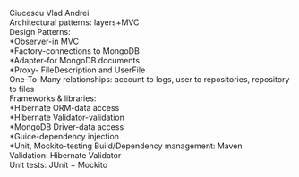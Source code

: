 Ciucescu Vlad Andrei  
Architectural patterns: layers+MVC  
Design Patterns:   
  *Observer-in MVC  
  *Factory-connections to MongoDB  
  *Adapter-for MongoDB documents  
  *Proxy- FileDescription and UserFile  
One-To-Many relationships: account to logs, user to repositories, repository to files  
Frameworks & libraries:   
  *Hibernate ORM-data access  
  *Hibernate Validator-validation  
  *MongoDB Driver-data access  
  *Guice-dependency injection  
  *Unit, Mockito-testing
Build/Dependency management: Maven  
Validation: Hibernate Validator  
Unit tests: JUnit + Mockito

